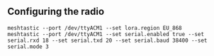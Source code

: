 ## Configuring the radio

```
meshtastic --port /dev/ttyACM1 --set lora.region EU_868
meshtastic --port /dev/ttyACM1 --set serial.enabled true --set serial.rxd 18 --set serial.txd 20 --set serial.baud 38400 --set serial.mode 3
```

